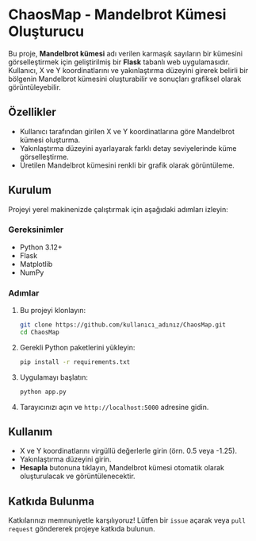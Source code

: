 # ChaosMap - Mandelbrot Kümesi Oluşturucu

Bu proje, **Mandelbrot kümesi** adı verilen karmaşık sayıların bir kümesini görselleştirmek için geliştirilmiş bir **Flask** tabanlı web uygulamasıdır. Kullanıcı, X ve Y koordinatlarını ve yakınlaştırma düzeyini girerek belirli bir bölgenin Mandelbrot kümesini oluşturabilir ve sonuçları grafiksel olarak görüntüleyebilir.

## Özellikler

- Kullanıcı tarafından girilen X ve Y koordinatlarına göre Mandelbrot kümesi oluşturma.
- Yakınlaştırma düzeyini ayarlayarak farklı detay seviyelerinde küme görselleştirme.
- Üretilen Mandelbrot kümesini renkli bir grafik olarak görüntüleme.

## Kurulum

Projeyi yerel makinenizde çalıştırmak için aşağıdaki adımları izleyin:

### Gereksinimler

- Python 3.12+
- Flask
- Matplotlib
- NumPy

### Adımlar

1. Bu projeyi klonlayın:
    ```bash
    git clone https://github.com/kullanıcı_adınız/ChaosMap.git
    cd ChaosMap
    ```

2. Gerekli Python paketlerini yükleyin:
    ```bash
    pip install -r requirements.txt
    ```

3. Uygulamayı başlatın:
    ```bash
    python app.py
    ```

4. Tarayıcınızı açın ve `http://localhost:5000` adresine gidin.

## Kullanım

- X ve Y koordinatlarını virgüllü değerlerle girin (örn. 0.5 veya -1.25).
- Yakınlaştırma düzeyini girin.
- **Hesapla** butonuna tıklayın, Mandelbrot kümesi otomatik olarak oluşturulacak ve görüntülenecektir.

## Katkıda Bulunma

Katkılarınızı memnuniyetle karşılıyoruz! Lütfen bir `issue` açarak veya `pull request` göndererek projeye katkıda bulunun.

